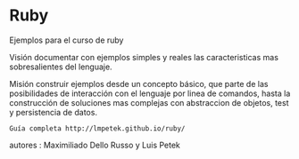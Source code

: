 Ruby
====

Ejemplos para el curso de ruby


Visión
documentar con ejemplos simples y reales las caracteristicas mas
sobresalientes del lenguaje.

Misión
construir ejemplos desde un concepto básico, que parte de las
posibilidades de interacción con el lenguaje por linea de comandos,
hasta la construcción de soluciones mas complejas con abstraccion de
objetos, test y persistencia de datos.



	Guía completa http://lmpetek.github.io/ruby/


autores : Maximiliado Dello Russo y Luis Petek